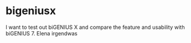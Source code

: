 # bigeniusx
I want to test out biGENIUS X and compare the feature and usability with biGENIUS 7.
Elena irgendwas